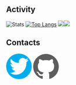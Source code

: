 ## Activity

![Stats](https://github-readme-stats.vercel.app/api?username=xBaank&show_icons=true&theme=apprentice&hide_rank=true&hide_title=true) 
[![Top Langs](https://github-readme-stats.vercel.app/api/top-langs/?username=xBaank&layout=compact&theme=apprentice )](https://github.com/xBaank/)
<a href="https://wakatime.com"><img width="50%" src="https://wakatime.com/share/@8fba9bc3-d259-4240-8198-70c4f409081f/3bcc6142-8881-49da-b4cd-273252a000e8.png" /></a><a href="https://wakatime.com"><img width="50%" src="https://wakatime.com/share/@8fba9bc3-d259-4240-8198-70c4f409081f/51f75547-c870-43a1-b526-aa6b6e8aafd1.png" /></a>


## Contacts  

<a href="https://twitter.com/Bankyz_BS"><img src="twittericon.png" width=70 ></a> 
<a href="https://github.com/xBaank"><img src="githubicon.svg" width=70 ></a>






    
